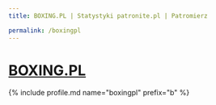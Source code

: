 ```yaml
---
title: BOXING.PL | Statystyki patronite.pl | Patromierz

permalink: /boxingpl
---
```


# [BOXING.PL](https://patronite.pl/boxingpl)

{% include profile.md name="boxingpl" prefix="b" %}
